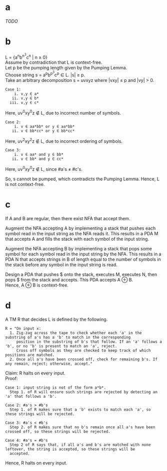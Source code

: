 # a
_TODO_

# b
L = {a<sup>n</sup>b<sup>n<sup>3</sup></sup>c<sup>n</sup> | n ≥ 0}  
Assume by contradiction that L is context-free.  
Let p be the pumping length given by the Pumping Lemma.  
Choose string s = a<sup>p</sup>b<sup>p<sup>3</sup></sup>c<sup>p</sup> ∈ L. |s| ≥ p.  
Take an arbitrary decomposition s = uvxyz where |vxy| ≤ p and |vy| > 0.  
```
Case 1:
    i. v,y ∈ a*
   ii. v,y ∈ b*
  iii. v,y ∈ c*
```
Here, uv<sup>0</sup>xy<sup>0</sup>z ∉ L, due to incorrect number of symbols.  

```
Case 2:
    i. v ∈ aa*bb* or y ∈ aa*bb*
   ii. v ∈ bb*cc* or y ∈ bb*cc*
```
Here, uv<sup>2</sup>xy<sup>2</sup>z ∉ L, due to incorrect ordering of symbols.

```
Case 3:
    i. v ∈ aa* and y ∈ bb*
   ii. v ∈ bb* and y ∈ cc*
```
Here, uv<sup>0</sup>xy<sup>0</sup>z ∉ L, since #a's ≠ #c's.

So, s cannot be pumped, which contradicts the Pumping Lemma. Hence, L is not context-free.

# c
If A and B are regular, then there exist NFA that accept them.

Augment the NFA accepting A by implementing a stack that pushes each symbol read in the input string as the NFA reads it.
This results in a PDA M that accepts A and fills the stack with each symbol of the input string.

Augment the NFA accepting B by implementing a stack that pops some symbol for each symbol read in the input string by the NFA.
This results in a PDA N that accepts strings in B of length equal to the number of symbols in the stack before any symbol in the input string is read.

Design a PDA that pushes $ onto the stack, executes M, executes N, then pops $ from the stack and accepts. This PDA accepts A ⊕ B.  
Hence, A ⊕ B is context-free.

# d
A TM R that decides L is defined by the following.  
```
R = "On input x:
  1. Zig-zag across the tape to check whether each 'a' in the substring of a's has a 'b' to match in the corresponding
     position in the substring of b's that follow. If an 'a' follows a 'b', or no 'b' is present to match an 'a', reject.
     Cross off symbols as they are checked to keep track of which positions are matched.
  2. Once all a's have been crossed off, check for remaining b's. If any remain, reject; otherwise, accept."
```
Claim: R halts on every input.  
Proof:
```
Case 1: input string is not of the form a*b*.
  Step 1. of R will ensure such strings are rejected by detecting an 'a' that follows a 'b'.
  
Case 2: #a's > #b's
  Step 1. of R makes sure that a 'b' exists to match each 'a', so these strings will be rejected.
  
Case 3: #a's < #b's
  Step 2. of R makes sure that no b's remain once all a's have been crossed off, so these strings will be rejected.
  
Case 4: #a's = #b's
  Step 2 of R says that, if all a's and b's are matched with none leftover, the string is accepted, so these strings will be
  accepted.
```
Hence, R halts on every input.
